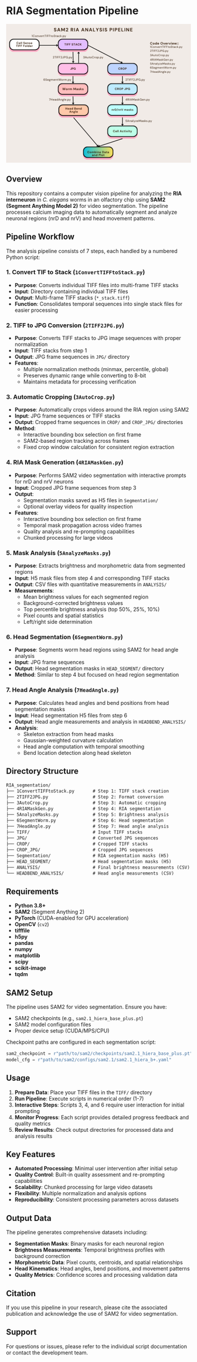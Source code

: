 # RIA Segmentation Pipeline

![Workflow Overview](workflow.png)

## Overview

This repository contains a computer vision pipeline for analyzing the **RIA interneuron** in *C. elegans* worms in an olfactory chip using **SAM2 (Segment Anything Model 2)** for video segmentation. The pipeline processes calcium imaging data to automatically segment and analyze neuronal regions (nrD and nrV) and head movement patterns.

## Pipeline Workflow

The analysis pipeline consists of 7 steps, each handled by a numbered Python script:

### 1. **Convert TIF to Stack** (`1ConvertTIFFtoStack.py`)
- **Purpose**: Converts individual TIFF files into multi-frame TIFF stacks
- **Input**: Directory containing individual TIFF files
- **Output**: Multi-frame TIFF stacks (`*_stack.tiff`)
- **Function**: Consolidates temporal sequences into single stack files for easier processing

### 2. **TIFF to JPG Conversion** (`2TIFF2JPG.py`)
- **Purpose**: Converts TIFF stacks to JPG image sequences with proper normalization
- **Input**: TIFF stacks from step 1
- **Output**: JPG frame sequences in `JPG/` directory
- **Features**: 
  - Multiple normalization methods (minmax, percentile, global)
  - Preserves dynamic range while converting to 8-bit
  - Maintains metadata for processing verification

### 3. **Automatic Cropping** (`3AutoCrop.py`)
- **Purpose**: Automatically crops videos around the RIA region using SAM2
- **Input**: JPG frame sequences or TIFF stacks
- **Output**: Cropped frame sequences in `CROP/` and `CROP_JPG/` directories
- **Method**: 
  - Interactive bounding box selection on first frame
  - SAM2-based region tracking across frames
  - Fixed crop window calculation for consistent region extraction

### 4. **RIA Mask Generation** (`4RIAMaskGen.py`)
- **Purpose**: Performs SAM2 video segmentation with interactive prompts for nrD and nrV neurons
- **Input**: Cropped JPG frame sequences from step 3
- **Output**: 
  - Segmentation masks saved as H5 files in `Segmentation/`
  - Optional overlay videos for quality inspection
- **Features**:
  - Interactive bounding box selection on first frame
  - Temporal mask propagation across video frames
  - Quality analysis and re-prompting capabilities
  - Chunked processing for large videos

### 5. **Mask Analysis** (`5AnalyzeMasks.py`)
- **Purpose**: Extracts brightness and morphometric data from segmented regions
- **Input**: H5 mask files from step 4 and corresponding TIFF stacks
- **Output**: CSV files with quantitative measurements in `ANALYSIS/`
- **Measurements**:
  - Mean brightness values for each segmented region
  - Background-corrected brightness values
  - Top percentile brightness analysis (top 50%, 25%, 10%)
  - Pixel counts and spatial statistics
  - Left/right side determination

### 6. **Head Segmentation** (`6SegmentWorm.py`)
- **Purpose**: Segments worm head regions using SAM2 for head angle analysis
- **Input**: JPG frame sequences
- **Output**: Head segmentation masks in `HEAD_SEGMENT/` directory
- **Method**: Similar to step 4 but focused on head region segmentation

### 7. **Head Angle Analysis** (`7HeadAngle.py`)
- **Purpose**: Calculates head angles and bend positions from head segmentation masks
- **Input**: Head segmentation H5 files from step 6
- **Output**: Head angle measurements and analysis in `HEADBEND_ANALYSIS/`
- **Analysis**:
  - Skeleton extraction from head masks
  - Gaussian-weighted curvature calculation
  - Head angle computation with temporal smoothing
  - Bend location detection along head skeleton

## Directory Structure

```
RIA_segmentation/
├── 1ConvertTIFFtoStack.py       # Step 1: TIFF stack creation
├── 2TIFF2JPG.py                 # Step 2: Format conversion
├── 3AutoCrop.py                 # Step 3: Automatic cropping
├── 4RIAMaskGen.py               # Step 4: RIA segmentation
├── 5AnalyzeMasks.py             # Step 5: Brightness analysis
├── 6SegmentWorm.py              # Step 6: Head segmentation
├── 7HeadAngle.py                # Step 7: Head angle analysis
├── TIFF/                        # Input TIFF stacks
├── JPG/                         # Converted JPG sequences
├── CROP/                        # Cropped TIFF stacks
├── CROP_JPG/                    # Cropped JPG sequences
├── Segmentation/                # RIA segmentation masks (H5)
├── HEAD_SEGMENT/                # Head segmentation masks (H5)
├── ANALYSIS/                    # Final brightness measurements (CSV)
└── HEADBEND_ANALYSIS/           # Head angle measurements (CSV)
```

## Requirements

- **Python 3.8+**
- **SAM2** (Segment Anything 2)
- **PyTorch** (CUDA-enabled for GPU acceleration)
- **OpenCV** (`cv2`)
- **tifffile**
- **h5py**
- **pandas**
- **numpy**
- **matplotlib**
- **scipy**
- **scikit-image**
- **tqdm**

## SAM2 Setup

The pipeline uses SAM2 for video segmentation. Ensure you have:
- SAM2 checkpoints (e.g., `sam2.1_hiera_base_plus.pt`)
- SAM2 model configuration files
- Proper device setup (CUDA/MPS/CPU)

Checkpoint paths are configured in each segmentation script:
```python
sam2_checkpoint = r"path/to/sam2/checkpoints/sam2.1_hiera_base_plus.pt"
model_cfg = r"path/to/sam2/configs/sam2.1/sam2.1_hiera_b+.yaml"
```

## Usage

1. **Prepare Data**: Place your TIFF files in the `TIFF/` directory
2. **Run Pipeline**: Execute scripts in numerical order (1-7)
3. **Interactive Steps**: Scripts 3, 4, and 6 require user interaction for initial prompting
4. **Monitor Progress**: Each script provides detailed progress feedback and quality metrics
5. **Review Results**: Check output directories for processed data and analysis results

## Key Features

- **Automated Processing**: Minimal user intervention after initial setup
- **Quality Control**: Built-in quality assessment and re-prompting capabilities
- **Scalability**: Chunked processing for large video datasets
- **Flexibility**: Multiple normalization and analysis options
- **Reproducibility**: Consistent processing parameters across datasets

## Output Data

The pipeline generates comprehensive datasets including:
- **Segmentation Masks**: Binary masks for each neuronal region
- **Brightness Measurements**: Temporal brightness profiles with background correction
- **Morphometric Data**: Pixel counts, centroids, and spatial relationships
- **Head Kinematics**: Head angles, bend positions, and movement patterns
- **Quality Metrics**: Confidence scores and processing validation data

## Citation

If you use this pipeline in your research, please cite the associated publication and acknowledge the use of SAM2 for video segmentation.

## Support

For questions or issues, please refer to the individual script documentation or contact the development team.